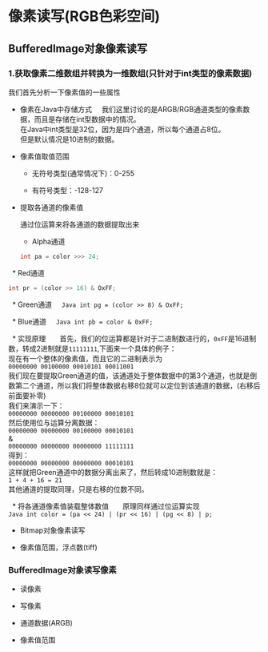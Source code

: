 # 像素读写(RGB色彩空间)            

##  BufferedImage对象像素读写        

### 1.获取像素二维数组并转换为一维数组(只针对于int类型的像素数据)               
  我们首先分析一下像素值的一些属性     

* 像素在Java中存储方式       
  我们这里讨论的是ARGB/RGB通道类型的像素数据，而且是存储在int型数据中的情况。      
  在Java中int类型是32位，因为是四个通道，所以每个通道占8位。   
  但是默认情况是10进制的数据。  

* 像素值取值范围    
    - 无符号类型(通常情况下)：0-255     

    - 有符号类型：-128-127  


* 提取各通道的像素值            

  通过位运算来将各通道的数据提取出来        

   * Alpha通道        
   ```Java
   int pa = color >>> 24;
   ```     

   * Red通道    
   ```Java
   int pr = (color >> 16) & OxFF;
   ```     

   * Green通道    
    ```Java
    int pg = (color >> 8) & OxFF;
    ```   

   * Blue通道    
    ```Java
    int pb = color & 0xFF;
    ```

   * 实现原理      
    首先，我们的位运算都是针对于二进制数进行的，`0xFF`是16进制数，转成2进制就是`11111111`,下面来一个具体的例子：    
    现在有一个整体的像素值，而且它的二进制表示为    
    `00000000 00100000 00010101 00011001`     
    我们现在要提取Green通道的值，该通道处于整体数据中的第3个通道，也就是倒数第二个通道，所以我们将整体数据右移8位就可以定位到该通道的数据，(右移后前面要补零)   
    我们来演示一下：   
    `00000000 00000000 00100000 00010101`   
    然后使用位与运算分离数据：    
    `00000000 00000000 00100000 00010101`   
    &   
    `00000000 00000000 00000000 11111111`   
    得到：    
    `00000000 00000000 00000000 00010101`    
    这样就把Green通道中的数据分离出来了，然后转成10进制数就是：      
    `1 + 4 + 16 = 21`         
    其他通道的提取同理，只是右移的位数不同。       

   * 将各通道像素值装载整体数值      
    原理同样通过位运算实现     
    ```Java
    int color = (pa << 24) | (pr << 16) | (pg << 8) | p;
    ```   





















+ Bitmap对象像素读写     

+ 像素值范围，浮点数(tiff)      

### BufferedImage对象读写像素     

+ 读像素     

+ 写像素    

+ 通道数据(ARGB)     

+ 像素值范围      
